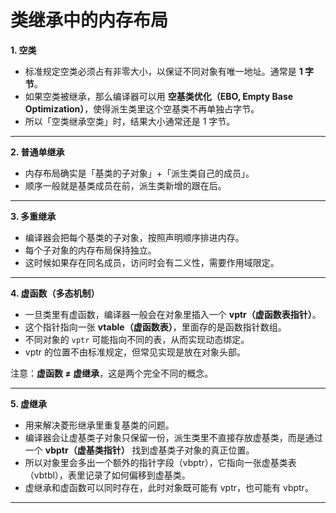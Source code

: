 # 类继承中的内存布局

**1. 空类**

* 标准规定空类必须占有非零大小，以保证不同对象有唯一地址。通常是 **1 字节**。
* 如果空类被继承，那么编译器可以用 **空基类优化（EBO, Empty Base Optimization）**，使得派生类里这个空基类不再单独占字节。
* 所以「空类继承空类」时，结果大小通常还是 1 字节。

---

**2. 普通单继承**

* 内存布局确实是「基类的子对象」+「派生类自己的成员」。
* 顺序一般就是基类成员在前，派生类新增的跟在后。

---

**3. 多重继承**

* 编译器会把每个基类的子对象，按照声明顺序排进内存。
* 每个子对象的内存布局保持独立。
* 这时候如果存在同名成员，访问时会有二义性，需要作用域限定。

---

**4. 虚函数（多态机制）**

* 一旦类里有虚函数，编译器一般会在对象里插入一个 **vptr（虚函数表指针）**。
* 这个指针指向一张 **vtable（虚函数表）**，里面存的是函数指针数组。
* 不同对象的 `vptr` 可能指向不同的表，从而实现动态绑定。
* vptr 的位置不由标准规定，但常见实现是放在对象头部。

注意：**虚函数 ≠ 虚继承**，这是两个完全不同的概念。

---

**5. 虚继承**

* 用来解决菱形继承里重复基类的问题。
* 编译器会让虚基类子对象只保留一份，派生类里不直接存放虚基类，而是通过一个 **vbptr（虚基类指针）** 找到虚基类子对象的真正位置。
* 所以对象里会多出一个额外的指针字段（vbptr），它指向一张虚基类表（vbtbl），表里记录了如何偏移到虚基类。
* 虚继承和虚函数可以同时存在，此时对象既可能有 vptr，也可能有 vbptr。

---

